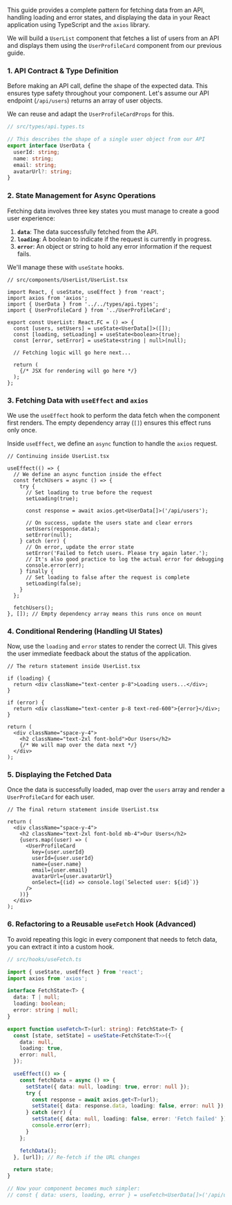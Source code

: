 This guide provides a complete pattern for fetching data from an API, handling loading and error states, and displaying the data in your React application using TypeScript and the `axios` library.

We will build a `UserList` component that fetches a list of users from an API and displays them using the `UserProfileCard` component from our previous guide.

### 1. API Contract & Type Definition

Before making an API call, define the shape of the expected data. This ensures type safety throughout your component. Let's assume our API endpoint (`/api/users`) returns an array of user objects.

We can reuse and adapt the `UserProfileCardProps` for this.

```ts
// src/types/api.types.ts

// This describes the shape of a single user object from our API
export interface UserData {
  userId: string;
  name: string;
  email: string;
  avatarUrl?: string;
}
```

### 2. State Management for Async Operations

Fetching data involves three key states you must manage to create a good user experience:

1. **`data`**: The data successfully fetched from the API.
2. **`loading`**: A boolean to indicate if the request is currently in progress.
3. **`error`**: An object or string to hold any error information if the request fails.

We'll manage these with `useState` hooks.

```tsx
// src/components/UserList/UserList.tsx

import React, { useState, useEffect } from 'react';
import axios from 'axios';
import { UserData } from '../../types/api.types';
import { UserProfileCard } from '../UserProfileCard';

export const UserList: React.FC = () => {
  const [users, setUsers] = useState<UserData[]>([]);
  const [loading, setLoading] = useState<boolean>(true);
  const [error, setError] = useState<string | null>(null);

  // Fetching logic will go here next...

  return (
    {/* JSX for rendering will go here */}
  );
};
```

### 3. Fetching Data with `useEffect` and `axios`

We use the `useEffect` hook to perform the data fetch when the component first renders. The empty dependency array (`[]`) ensures this effect runs only once.

Inside `useEffect`, we define an `async` function to handle the `axios` request.

```tsx
// Continuing inside UserList.tsx

useEffect(() => {
  // We define an async function inside the effect
  const fetchUsers = async () => {
    try {
      // Set loading to true before the request
      setLoading(true);
      
      const response = await axios.get<UserData[]>('/api/users');
      
      // On success, update the users state and clear errors
      setUsers(response.data);
      setError(null);
    } catch (err) {
      // On error, update the error state
      setError('Failed to fetch users. Please try again later.');
      // It's also good practice to log the actual error for debugging
      console.error(err);
    } finally {
      // Set loading to false after the request is complete
      setLoading(false);
    }
  };

  fetchUsers();
}, []); // Empty dependency array means this runs once on mount
```

### 4. Conditional Rendering (Handling UI States)

Now, use the `loading` and `error` states to render the correct UI. This gives the user immediate feedback about the status of the application.

```tsx
// The return statement inside UserList.tsx

if (loading) {
  return <div className="text-center p-8">Loading users...</div>;
}

if (error) {
  return <div className="text-center p-8 text-red-600">{error}</div>;
}

return (
  <div className="space-y-4">
    <h2 className="text-2xl font-bold">Our Users</h2>
    {/* We will map over the data next */}
  </div>
);
```

### 5. Displaying the Fetched Data

Once the data is successfully loaded, map over the `users` array and render a `UserProfileCard` for each user.

```tsx
// The final return statement inside UserList.tsx

return (
  <div className="space-y-4">
    <h2 className="text-2xl font-bold mb-4">Our Users</h2>
    {users.map((user) => (
      <UserProfileCard
        key={user.userId}
        userId={user.userId}
        name={user.name}
        email={user.email}
        avatarUrl={user.avatarUrl}
        onSelect={(id) => console.log(`Selected user: ${id}`)}
      />
    ))}
  </div>
);
```

### 6. Refactoring to a Reusable `useFetch` Hook (Advanced)

To avoid repeating this logic in every component that needs to fetch data, you can extract it into a custom hook.

```ts
// src/hooks/useFetch.ts

import { useState, useEffect } from 'react';
import axios from 'axios';

interface FetchState<T> {
  data: T | null;
  loading: boolean;
  error: string | null;
}

export function useFetch<T>(url: string): FetchState<T> {
  const [state, setState] = useState<FetchState<T>>({
    data: null,
    loading: true,
    error: null,
  });

  useEffect(() => {
    const fetchData = async () => {
      setState({ data: null, loading: true, error: null });
      try {
        const response = await axios.get<T>(url);
        setState({ data: response.data, loading: false, error: null });
      } catch (err) {
        setState({ data: null, loading: false, error: 'Fetch failed' });
        console.error(err);
      }
    };

    fetchData();
  }, [url]); // Re-fetch if the URL changes

  return state;
}

// Now your component becomes much simpler:
// const { data: users, loading, error } = useFetch<UserData[]>('/api/users');
```